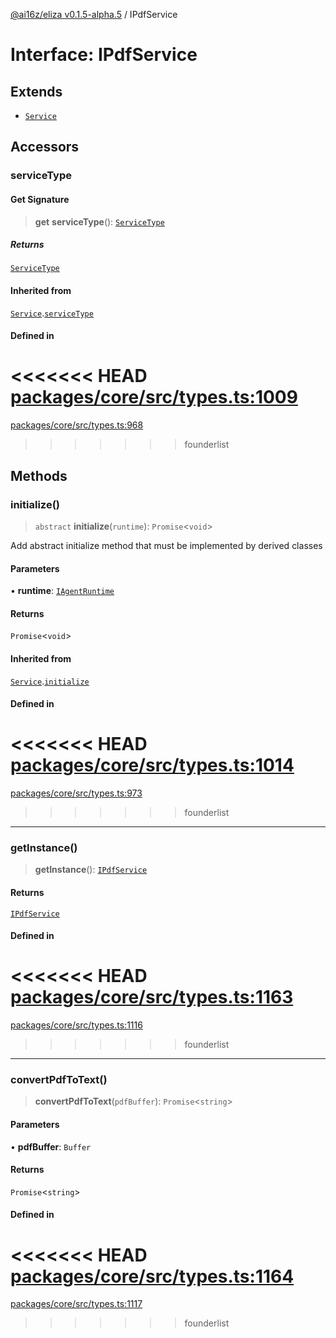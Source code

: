 [@ai16z/eliza v0.1.5-alpha.5](../index.md) / IPdfService

# Interface: IPdfService

## Extends

- [`Service`](../classes/Service.md)

## Accessors

### serviceType

#### Get Signature

> **get** **serviceType**(): [`ServiceType`](../enumerations/ServiceType.md)

##### Returns

[`ServiceType`](../enumerations/ServiceType.md)

#### Inherited from

[`Service`](../classes/Service.md).[`serviceType`](../classes/Service.md#serviceType-1)

#### Defined in

<<<<<<< HEAD
[packages/core/src/types.ts:1009](https://github.com/ai16z/eliza/blob/main/packages/core/src/types.ts#L1009)
=======
[packages/core/src/types.ts:968](https://github.com/konstantine25b/eliza/blob/main/packages/core/src/types.ts#L968)
>>>>>>> founderlist

## Methods

### initialize()

> `abstract` **initialize**(`runtime`): `Promise`\<`void`\>

Add abstract initialize method that must be implemented by derived classes

#### Parameters

• **runtime**: [`IAgentRuntime`](IAgentRuntime.md)

#### Returns

`Promise`\<`void`\>

#### Inherited from

[`Service`](../classes/Service.md).[`initialize`](../classes/Service.md#initialize)

#### Defined in

<<<<<<< HEAD
[packages/core/src/types.ts:1014](https://github.com/ai16z/eliza/blob/main/packages/core/src/types.ts#L1014)
=======
[packages/core/src/types.ts:973](https://github.com/konstantine25b/eliza/blob/main/packages/core/src/types.ts#L973)
>>>>>>> founderlist

***

### getInstance()

> **getInstance**(): [`IPdfService`](IPdfService.md)

#### Returns

[`IPdfService`](IPdfService.md)

#### Defined in

<<<<<<< HEAD
[packages/core/src/types.ts:1163](https://github.com/ai16z/eliza/blob/main/packages/core/src/types.ts#L1163)
=======
[packages/core/src/types.ts:1116](https://github.com/konstantine25b/eliza/blob/main/packages/core/src/types.ts#L1116)
>>>>>>> founderlist

***

### convertPdfToText()

> **convertPdfToText**(`pdfBuffer`): `Promise`\<`string`\>

#### Parameters

• **pdfBuffer**: `Buffer`

#### Returns

`Promise`\<`string`\>

#### Defined in

<<<<<<< HEAD
[packages/core/src/types.ts:1164](https://github.com/ai16z/eliza/blob/main/packages/core/src/types.ts#L1164)
=======
[packages/core/src/types.ts:1117](https://github.com/konstantine25b/eliza/blob/main/packages/core/src/types.ts#L1117)
>>>>>>> founderlist
